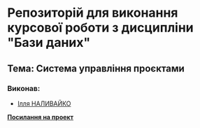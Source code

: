 # Репозиторій для виконання курсової роботи з дисципліни "Бази даних"

## Тема: Система управління проєктами

### Виконав:

* [Ілля НАЛИВАЙКО](https://t.me/Nailggy)

**[Посилання на проект](https://just-hoshinon.github.io/db_course_work/)**